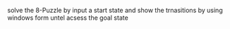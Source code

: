 solve the 8-Puzzle by input a start state
and show the trnasitions by using windows form untel acsess the goal state
